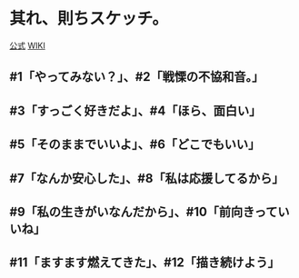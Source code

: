 # 其れ、則ちスケッチ。

[公式](https://tecomeno-y.com/soresuke/) 
[WIKI](https://ja.wikipedia.org/wiki/%E5%85%B6%E3%82%8C%E3%80%81%E5%89%87%E3%81%A1%E3%82%B9%E3%82%B1%E3%83%83%E3%83%81%E3%80%82) 

## #1「やってみない？」、#2「戦慄の不協和音。」

## #3「すっごく好きだよ」、#4「ほら、面白い」

## #5「そのままでいいよ」、#6「どこでもいい」

## #7「なんか安心した」、#8「私は応援してるから」

## #9「私の生きがいなんだから」、#10「前向きっていいね」

## #11「ますます燃えてきた」、#12「描き続けよう」
